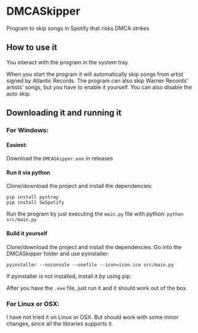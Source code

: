 # DMCASkipper

Program to skip songs in Spotify that risks DMCA strikes


## How to use it
You interact with the program in the system tray. 

When you start the program it will automatically skip songs from artist signed by Atlantic Records.
The program can also skip Warner Records' artists' songs, but you have to enable it yourself.
You can also disable the auto skip. 

## Downloading it and running it
### For Windows:
#### Easiest:
Download the `DMCASkipper.exe` in releases

#### Run it via python
Clone/download the project and install the dependencies:
```
pip install pystray
pip install SwSpotify
```
Run the program by just executing the `main.py` file with python: `python src/main.py`

#### Build it yourself
Clone/download the project and install the dependencies. Go into the DMCASkipper folder and use pyinstaller:
```
pyinstaller --noconsole --onefile --icon=icon.ico src/main.py  
```
If pyinstaller is not installed, install it by using pip. 

After you have the `.exe` file, just run it and it should work out of the box. 


### For Linux or OSX:
I have not tried it on Linux or OSX. But should work with some minor changes, since all the libraries supports it. 
